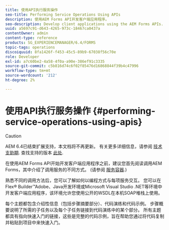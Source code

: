 ```yaml
---
title: 使用API执行服务操作
seo-title: Performing Service Operations Using APIs
description: 使用AEM Forms API开发客户端应用程序。
seo-description: Develop client applications using the AEM Forms APIs.
uuid: a5697c91-d643-4265-973c-18467ca0437a
contentOwner: admin
content-type: reference
products: SG_EXPERIENCEMANAGER/6.4/FORMS
topic-tags: operations
discoiquuid: 8fa1426f-f453-45c5-89b9-67038f56c70e
role: Developer
exl-id: a7c60be2-4a58-4f0a-a90e-386ef91c3335
source-git-commit: c5b816d74c6f02f85476d16868844f39b4c47996
workflow-type: tm+mt
source-wordcount: '212'
ht-degree: 2%

---
```


# 使用API执行服务操作 {#performing-service-operations-using-apis}

>[!CAUTION]
>
>AEM 6.4已结束扩展支持，本文档将不再更新。 有关更多详细信息，请参阅 [技术支助期](https://helpx.adobe.com/cn/support/programs/eol-matrix.html). 查找支持的版本 [此处](https://experienceleague.adobe.com/docs/).

在使用AEM Forms API开始开发客户端应用程序之前，建议您首先阅读调用AEM Forms，其中介绍了调用服务的不同方式。 (请参阅 [服务容器](/help/forms/developing/service-container.md#service-container).)

熟悉不同的调用方法后，您可以了解如何以编程方式与每项服务交互。 您可以在Flex® Builder™Adobe、Java开发环境或Microsoft Visual Studio .NET等环境中开发客户端应用程序，该环境允许您使用公开的WSDL在本机SOAP堆栈上使用。

每个主题都包含介绍性信息（包括步骤摘要部分）、代码演练和代码示例。 步骤概要说明了所需的子任务以及每个子任务链接到代码演练中的某个部分。 所有主题都具有指向快速入门的链接，这些是完整的代码示例，旨在帮助您通过将代码复制并粘贴到项目中来快速入门。
